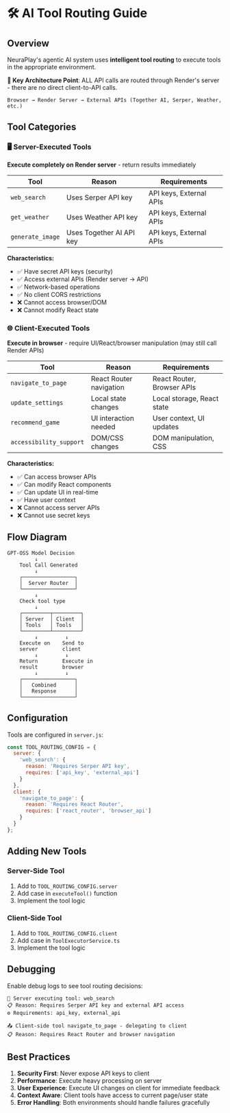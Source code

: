 # 🛠️ AI Tool Routing Guide

## Overview
NeuraPlay's agentic AI system uses **intelligent tool routing** to execute tools in the appropriate environment. 

**🎯 Key Architecture Point**: ALL API calls are routed through Render's server - there are no direct client-to-API calls.

```
Browser → Render Server → External APIs (Together AI, Serper, Weather, etc.)
```

## Tool Categories

### 🖥️ Server-Executed Tools
**Execute completely on Render server** - return results immediately

| Tool | Reason | Requirements |
|------|---------|-------------|
| `web_search` | Uses Serper API key | API keys, External APIs |
| `get_weather` | Uses Weather API key | API keys, External APIs |
| `generate_image` | Uses Together AI API key | API keys, External APIs |

**Characteristics:**
- ✅ Have secret API keys (security)
- ✅ Access external APIs (Render server → API)  
- ✅ Network-based operations
- ✅ No client CORS restrictions
- ❌ Cannot access browser/DOM
- ❌ Cannot modify React state

### 🌐 Client-Executed Tools  
**Execute in browser** - require UI/React/browser manipulation (may still call Render APIs)

| Tool | Reason | Requirements |
|------|---------|-------------|
| `navigate_to_page` | React Router navigation | React Router, Browser APIs |
| `update_settings` | Local state changes | Local storage, React state |
| `recommend_game` | UI interaction needed | User context, UI updates |
| `accessibility_support` | DOM/CSS changes | DOM manipulation, CSS |

**Characteristics:**
- ✅ Can access browser APIs
- ✅ Can modify React components
- ✅ Can update UI in real-time
- ✅ Have user context
- ❌ Cannot access server APIs
- ❌ Cannot use secret keys

## Flow Diagram

```
GPT-OSS Model Decision
         ↓
    Tool Call Generated
         ↓
    ┌─────────────────┐
    │  Server Router  │
    └─────────────────┘
         ↓
    Check tool type
         ↓
    ┌─────────┬─────────┐
    │ Server  │ Client  │
    │ Tools   │ Tools   │
    └─────────┴─────────┘
         ↓         ↓
    Execute on    Send to
    server        client
         ↓         ↓
    Return        Execute in
    result        browser
         ↓         ↓
    ┌─────────────────┐
    │   Combined      │
    │   Response      │
    └─────────────────┘
```

## Configuration

Tools are configured in `server.js`:

```javascript
const TOOL_ROUTING_CONFIG = {
  server: {
    'web_search': {
      reason: 'Requires Serper API key',
      requires: ['api_key', 'external_api']
    }
  },
  client: {
    'navigate_to_page': {
      reason: 'Requires React Router',
      requires: ['react_router', 'browser_api']
    }
  }
};
```

## Adding New Tools

### Server-Side Tool
1. Add to `TOOL_ROUTING_CONFIG.server`
2. Add case in `executeTool()` function
3. Implement the tool logic

### Client-Side Tool  
1. Add to `TOOL_ROUTING_CONFIG.client`
2. Add case in `ToolExecutorService.ts`
3. Implement the tool logic

## Debugging

Enable debug logs to see tool routing decisions:
```
🔧 Server executing tool: web_search
📋 Reason: Requires Serper API key and external API access
⚙️ Requirements: api_key, external_api

📤 Client-side tool navigate_to_page - delegating to client  
📋 Reason: Requires React Router and browser navigation
```

## Best Practices

1. **Security First**: Never expose API keys to client
2. **Performance**: Execute heavy processing on server
3. **User Experience**: Execute UI changes on client for immediate feedback
4. **Context Aware**: Client tools have access to current page/user state
5. **Error Handling**: Both environments should handle failures gracefully